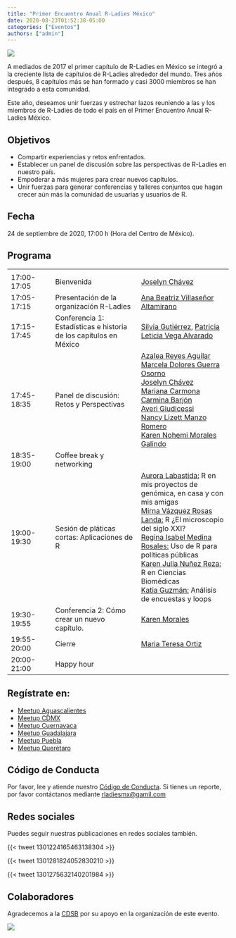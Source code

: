 ```yaml
---
title: "Primer Encuentro Anual R-Ladies México"
date: 2020-08-23T01:52:38-05:00
categories: ["Eventos"]
authors: ["admin"]
---
```

<img src= "https://github.com/RladiesMX/rladiesmxsource/blob/master/assets/images/rladiesmx.jpeg?raw=true" />

A mediados de 2017 el primer capítulo de R-Ladies en México se integró a la creciente lista de capítulos de R-Ladies alrededor del mundo. Tres años después, 8 capítulos más se han formado y casi 3000 miembros se han integrado a esta comunidad.

Este año, deseamos unir fuerzas y estrechar lazos reuniendo a las y los miembros de R-Ladies de todo el país en el Primer Encuentro Anual R-Ladies México.

## Objetivos

- Compartir experiencias y retos enfrentados.
- Establecer un panel de discusión sobre las perspectivas de R-Ladies en nuestro país.
- Empoderar a más mujeres para crear nuevos capítulos.
- Unir fuerzas para generar conferencias y talleres conjuntos que hagan crecer aún más la comunidad de usuarias y usuarios de R.

## Fecha

24 de septiembre de 2020, 17:00 h (Hora del Centro de México).

## Programa

|                    |                                    |                               |
| ------------------ | ---------------------------------- | ----------------------------- |
|<img width=200/>    |<img width=500/>                    |<img width=500/>               |
| 17:00-17:05 | Bienvenida | [Joselyn Chávez](https://rladiesmx.netlify.app/author/joselyn-chavez-estudiante-de-doctorado/)|
| 17:05-17:15 | Presentación de la organización R-Ladies | [Ana Beatriz Villaseñor Altamirano](https://rladiesmx.netlify.app/author/ana-beatriz-villasenor-estudiante-de-doctorado/) |
| 17:15-17:45 | Conferencia 1: Estadísticas e historia de los capítulos en México |  [Silvia Gutiérrez](https://rladiesmx.netlify.app/author/silvia-gutierrez-de-la-torre/), [Patricia]()<br> [Leticia Vega Alvarado](https://rladiesmx.netlify.app/author/leticia-vega-alvarado-dra-en-ingenieria-computacion-academica-de-la-unam/) |
| 17:45-18:35 | Panel de discusión: Retos y Perspectivas |  [Azalea Reyes Aguilar](https://rladiesmx.netlify.app/author/azalea-reyes-aguilar/)<br> [Marcela Dolores Guerra Osorno](https://rladiesmx.netlify.app/author/marcela-dolores-guerra-osorno/)<br> [Joselyn Chávez](https://rladiesmx.netlify.app/author/joselyn-chavez-estudiante-de-doctorado/)<br> [Mariana Carmona](https://twitter.com/marianeats)<br> [Carmina Barjón]()<br> [Averi Giudicessi](https://rladiesmx.netlify.app/author/averi-giudicessi/) <br> [Nancy Lizett Manzo Romero](https://rladiesmx.netlify.app/author/nancy-manzo/) <br> [Karen Nohemi Morales Galindo](https://rladiesmx.netlify.app/author/karen-morales/) |
| 18:35-19:00 | Coffee break y networking |  |
| 19:00-19:30 | Sesión de pláticas cortas: Aplicaciones de R | [Aurora Labastida:]() R en mis proyectos de genómica, en casa y con mis amigas<br> [Mirna Vázquez Rosas Landa:](https://twitter.com/MirnaVRL) R ¿El microscopio del siglo XXI? <br> [Regina Isabel Medina Rosales:](https://rladiesmx.netlify.app/author/regina-medina/) Uso de R para políticas públicas <br> [Karen Julia Nuñez Reza:]() R en Ciencias Biomédicas <br> [Katia Guzmán:](https://twitter.com/guzmart_) Análisis de encuestas y loops |
| 19:30-19:55 | Conferencia 2: Cómo crear un nuevo capítulo. |  [Karen Morales](https://rladiesmx.netlify.app/author/karen-morales/) |
| 19:55-20:00 | Cierre |[Maria Teresa Ortiz](https://rladiesmx.netlify.app/author/maria-teresa-ortiz-ma/)|
| 20:00-21:00 | Happy hour |  |

## Regístrate en:

- [Meetup Aguascalientes](https://www.meetup.com/es/rladies-aguascalientes/events/273080960/)
- [Meetup CDMX](https://www.meetup.com/es/rladies-cdmx/events/272991189/)
- [Meetup Cuernavaca](https://www.meetup.com/es/rladies-cuernavaca/events/272988331/)
- [Meetup Guadalajara](https://www.meetup.com/es/rladies-guadalajara/events/273196400/)
- [Meetup Puebla](http://meetu.ps/e/Jkt5r/cKT1j/a)
- [Meetup Querétaro](https://www.meetup.com/es/rladies-queretaro/events/272986368/)

## Código de Conducta
Por favor, lee y atiende nuestro [Código de Conducta](https://rladiesmx.netlify.app/codigo_de_conducta/). Si tienes un reporte, por favor contáctanos mediante rladiesmx@gamil.com

## Redes sociales

Puedes seguir nuestras publicaciones en redes sociales también. 

{{< tweet 1301224165463138304 >}}

{{< tweet 1301281824052830210 >}}

{{< tweet 1301275632140201984 >}}

## Colaboradores
Agradecemos a la [CDSB](comunidadbioinfo.github.io) por su apoyo en la organización de este evento.


[<img src="https://github.com/ComunidadBioInfo/cdsbsource/blob/master/assets/images/logo.png?raw=true" />](http://comunidadbioinfo.github.io/)

